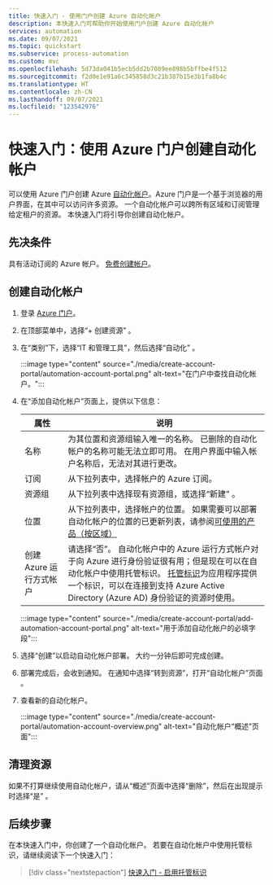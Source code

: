 ```yaml
---
title: 快速入门 - 使用门户创建 Azure 自动化帐户
description: 本快速入门可帮助你开始使用门户创建 Azure 自动化帐户
services: automation
ms.date: 09/07/2021
ms.topic: quickstart
ms.subservice: process-automation
ms.custom: mvc
ms.openlocfilehash: 5d73da041b5ecb5dd2b7089ee898b5bffbe4f512
ms.sourcegitcommit: f2d0e1e91a6c345858d3c21b387b15e3b1fa8b4c
ms.translationtype: HT
ms.contentlocale: zh-CN
ms.lasthandoff: 09/07/2021
ms.locfileid: "123542976"
---
```

# <a name="quickstart-create-an-automation-account-using-the-azure-portal"></a>快速入门：使用 Azure 门户创建自动化帐户

可以使用 Azure 门户创建 Azure [自动化帐户](../automation-security-overview.md)。Azure 门户是一个基于浏览器的用户界面，在其中可以访问许多资源。 一个自动化帐户可以跨所有区域和订阅管理给定租户的资源。 本快速入门将引导你创建自动化帐户。

## <a name="prerequisites"></a>先决条件

具有活动订阅的 Azure 帐户。 [免费创建帐户](https://azure.microsoft.com/free/?WT.mc_id=A261C142F)。

## <a name="create-automation-account"></a>创建自动化帐户

1. 登录 [Azure 门户](https://portal.azure.com)。

1. 在顶部菜单中，选择“+ 创建资源”  。

1. 在“类别”下，选择“IT 和管理工具”，然后选择“自动化” 。

   :::image type="content" source="./media/create-account-portal/automation-account-portal.png" alt-text="在门户中查找自动化帐户。":::

1. 在“添加自动化帐户”页面上，提供以下信息：

   | 属性 | 说明 |
   |---|---|
   |名称| 为其位置和资源组输入唯一的名称。 已删除的自动化帐户的名称可能无法立即可用。 在用户界面中输入帐户名称后，无法对其进行更改。 |
   |订阅| 从下拉列表中，选择帐户的 Azure 订阅。|
   |资源组|从下拉列表中选择现有资源组，或选择“新建”  。|
   |位置| 从下拉列表中，选择帐户的位置。 如果需要可以部署自动化帐户的位置的已更新列表，请参阅[可使用的产品（按区域）](https://azure.microsoft.com/global-infrastructure/services/?products=automation&regions=all)|
   |创建 Azure 运行方式帐户| 请选择“否”。  自动化帐户中的 Azure 运行方式帐户对于向 Azure 进行身份验证很有用；但是现在可以在自动化帐户中使用托管标识。 [托管标识](../../active-directory/managed-identities-azure-resources/overview.md)为应用程序提供一个标识，可以在连接到支持 Azure Active Directory (Azure AD) 身份验证的资源时使用。 |

   :::image type="content" source="./media/create-account-portal/add-automation-account-portal.png" alt-text="用于添加自动化帐户的必填字段":::

1. 选择“创建”以启动自动化帐户部署。 大约一分钟后即可完成创建。

1. 部署完成后，会收到通知。 在通知中选择“转到资源”，打开“自动化帐户”页面 。

1. 查看新的自动化帐户。

   :::image type="content" source="./media/create-account-portal/automation-account-overview.png" alt-text="自动化帐户“概述”页面":::

## <a name="clean-up-resources"></a>清理资源

如果不打算继续使用自动化帐户，请从“概述”页面中选择“删除”，然后在出现提示时选择“是”  。

## <a name="next-steps"></a>后续步骤

在本快速入门中，你创建了一个自动化帐户。 若要在自动化帐户中使用托管标识，请继续阅读下一个快速入门：

> [!div class="nextstepaction"]
> [快速入门 - 启用托管标识](enable-managed-identity.md)

